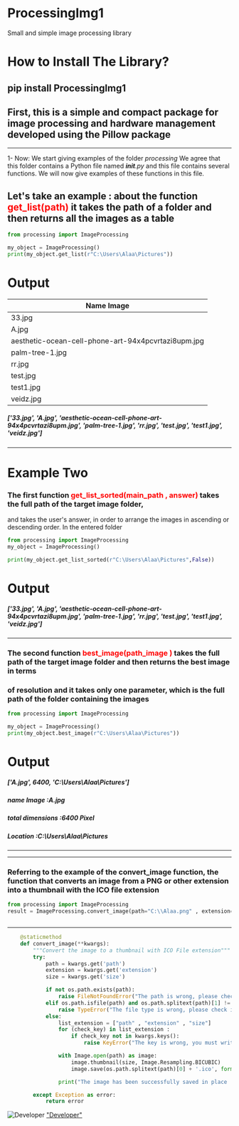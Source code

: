 # ProcessingImg1
Small and simple image processing library

# How to Install The Library?
## pip install ProcessingImg1

## First, this is a simple and compact package for image processing and hardware management developed using the Pillow package
------------------------



1- Now: We start giving examples of the folder *processing* We agree that this folder contains a Python file named *__init__.py* and this file contains several functions. We will now give examples of these functions in this file.


## Let's take an example : about the function <font color='red'>get_list(path)</font> it takes the path of a folder and then returns all the images as a table


```python
from processing import ImageProcessing

my_object = ImageProcessing()
print(my_object.get_list(r"C:\Users\Alaa\Pictures"))

```
# Output

|  Name Image |
| ---------------|
|  33.jpg
|A.jpg
|aesthetic-ocean-cell-phone-art-94x4pcvrtazi8upm.jpg |
|                   palm-tree-1.jpg                   |
|                        rr.jpg                       |
|                       test.jpg                      |
|                      test1.jpg                      |
|                      veidz.jpg             





##### ['33.jpg', 'A.jpg', 'aesthetic-ocean-cell-phone-art-94x4pcvrtazi8upm.jpg', 'palm-tree-1.jpg', 'rr.jpg', 'test.jpg', 'test1.jpg', 'veidz.jpg']

-----
# Example Two

### The first function <font color='red'>get_list_sorted(main_path , answer)</font> takes the full path of the target image folder,
and takes the user's answer, in order to arrange the images in ascending or descending order. In the entered folder


```python
from processing import ImageProcessing
my_object = ImageProcessing()

print(my_object.get_list_sorted(r"C:\Users\Alaa\Pictures",False))

```

# Output
##### ['33.jpg', 'A.jpg', 'aesthetic-ocean-cell-phone-art-94x4pcvrtazi8upm.jpg', 'palm-tree-1.jpg', 'rr.jpg', 'test.jpg', 'test1.jpg', 'veidz.jpg']

------

### The second function <font color='red'>best_image(path_image )</font> takes the full path of the target image folder and then returns the best image in terms
### of resolution and it takes only one parameter, which is the full path of the folder containing the images

```python
from processing import ImageProcessing

my_object = ImageProcessing()
print(my_object.best_image(r"C:\Users\Alaa\Pictures"))

```

# Output
##### ['A.jpg', 6400, 'C:\\Users\\Alaa\\Pictures']


##### name Image :A.jpg
##### total dimensions :6400 Pixel
##### Location :C:\Users\Alaa\Pictures
----


----

### Referring to the example of the convert_image function, the function that converts an image from a PNG or other extension into a thumbnail with the ICO file extension

```python
from processing import ImageProcessing
result = ImageProcessing.convert_image(path="C:\\Alaa.png" , extension=".jpg", size=(50, 50))



```

---

```python
    @staticmethod
    def convert_image(**kwargs):
        """Convert the image to a thumbnail with ICO File extension"""
        try:
            path = kwargs.get('path')
            extension = kwargs.get('extension')
            size = kwargs.get('size')

            if not os.path.exists(path):
                raise FileNotFoundError("The path is wrong, please check it :{}".format(path))
            elif os.path.isfile(path) and os.path.splitext(path)[1] != extension:
                raise TypeError("The file type is wrong, please check it :{}".format(extension))
            else:
                list_extension = ["path" , "extension" , "size"]
                for (check_key) in list_extension :
                    if check_key not in kwargs.keys():
                        raise KeyError("The key is wrong, you must write the keys correctly (path),(extension),(size)")

                with Image.open(path) as image:
                    image.thumbnail(size, Image.Resampling.BICUBIC)
                    image.save(os.path.splitext(path)[0] + '.ico', format='ICO')

                print("The image has been successfully saved in place :{}".format(os.path.splitext(path)[0] + '.ico', format='ICO'))

        except Exception as error:
            return error

```
![Developer](https://lh3.googleusercontent.com/ogw/ADea4I69npfzwotm16-3HpRfSP4VbW87nXPfi5b8FD-mNu4=s32-c-mo)
["Developer"](https://www.facebook.com/alaa.jassim.mohammed)

